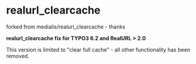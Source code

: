 realurl_clearcache
==================

forked from medialis/realurl_clearcache - thanks

__realurl_clearcache fix for TYPO3 6.2 and RealURL > 2.0__

This version is limited to "clear full cache" - all other functionality has been removed.


